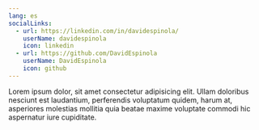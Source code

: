 ```yaml
---
lang: es
socialLinks:
  - url: https://linkedin.com/in/davidespinola/
    userName: davidespinola
    icon: linkedin
  - url: https://github.com/DavidEspinola
    userName: DavidEspinola
    icon: github
---
```


Lorem ipsum dolor, sit amet consectetur adipisicing elit. Ullam
doloribus nesciunt est laudantium, perferendis voluptatum quidem, harum
at, asperiores molestias mollitia quia beatae maxime voluptate commodi
hic aspernatur iure cupiditate.
